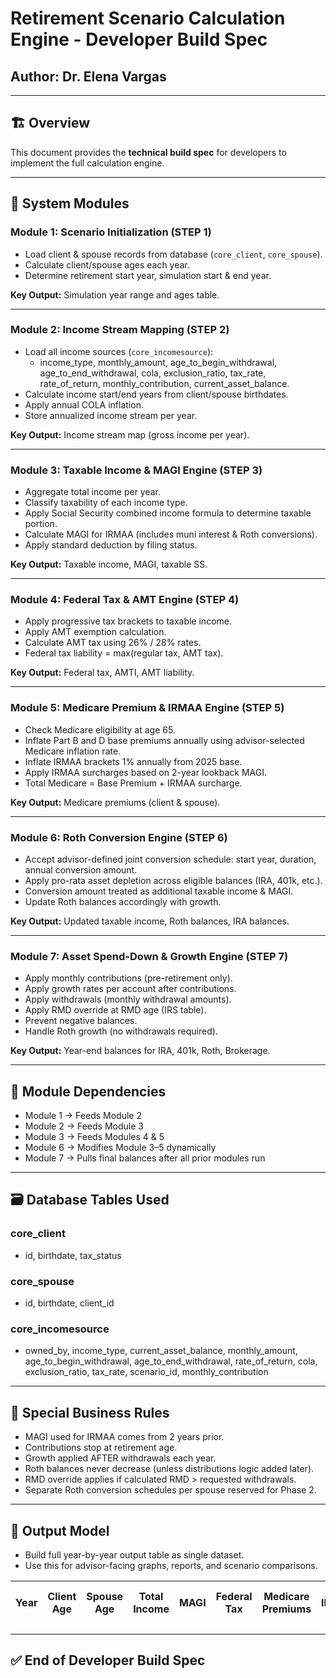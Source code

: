 
# Retirement Scenario Calculation Engine - Developer Build Spec
## Author: Dr. Elena Vargas

---

## 🏗️ Overview

This document provides the **technical build spec** for developers to implement the full calculation engine.

---

## 🧩 System Modules

### Module 1: Scenario Initialization (STEP 1)

- Load client & spouse records from database (`core_client`, `core_spouse`).
- Calculate client/spouse ages each year.
- Determine retirement start year, simulation start & end year.

**Key Output:** Simulation year range and ages table.

---

### Module 2: Income Stream Mapping (STEP 2)

- Load all income sources (`core_incomesource`):
  - income_type, monthly_amount, age_to_begin_withdrawal, age_to_end_withdrawal, cola, exclusion_ratio, tax_rate, rate_of_return, monthly_contribution, current_asset_balance.
- Calculate income start/end years from client/spouse birthdates.
- Apply annual COLA inflation.
- Store annualized income stream per year.

**Key Output:** Income stream map (gross income per year).

---

### Module 3: Taxable Income & MAGI Engine (STEP 3)

- Aggregate total income per year.
- Classify taxability of each income type.
- Apply Social Security combined income formula to determine taxable portion.
- Calculate MAGI for IRMAA (includes muni interest & Roth conversions).
- Apply standard deduction by filing status.

**Key Output:** Taxable income, MAGI, taxable SS.

---

### Module 4: Federal Tax & AMT Engine (STEP 4)

- Apply progressive tax brackets to taxable income.
- Apply AMT exemption calculation.
- Calculate AMT tax using 26% / 28% rates.
- Federal tax liability = max(regular tax, AMT tax).

**Key Output:** Federal tax, AMTI, AMT liability.

---

### Module 5: Medicare Premium & IRMAA Engine (STEP 5)

- Check Medicare eligibility at age 65.
- Inflate Part B and D base premiums annually using advisor-selected Medicare inflation rate.
- Inflate IRMAA brackets 1% annually from 2025 base.
- Apply IRMAA surcharges based on 2-year lookback MAGI.
- Total Medicare = Base Premium + IRMAA surcharge.

**Key Output:** Medicare premiums (client & spouse).

---

### Module 6: Roth Conversion Engine (STEP 6)

- Accept advisor-defined joint conversion schedule: start year, duration, annual conversion amount.
- Apply pro-rata asset depletion across eligible balances (IRA, 401k, etc.).
- Conversion amount treated as additional taxable income & MAGI.
- Update Roth balances accordingly with growth.

**Key Output:** Updated taxable income, Roth balances, IRA balances.

---

### Module 7: Asset Spend-Down & Growth Engine (STEP 7)

- Apply monthly contributions (pre-retirement only).
- Apply growth rates per account after contributions.
- Apply withdrawals (monthly withdrawal amounts).
- Apply RMD override at RMD age (IRS table).
- Prevent negative balances.
- Handle Roth growth (no withdrawals required).

**Key Output:** Year-end balances for IRA, 401k, Roth, Brokerage.

---

## 🔄 Module Dependencies

- Module 1 → Feeds Module 2
- Module 2 → Feeds Module 3
- Module 3 → Feeds Modules 4 & 5
- Module 6 → Modifies Module 3–5 dynamically
- Module 7 → Pulls final balances after all prior modules run

---

## 🗃️ Database Tables Used

### core_client
- id, birthdate, tax_status

### core_spouse
- id, birthdate, client_id

### core_incomesource
- owned_by, income_type, current_asset_balance, monthly_amount, age_to_begin_withdrawal, age_to_end_withdrawal, rate_of_return, cola, exclusion_ratio, tax_rate, scenario_id, monthly_contribution

---

## 🛑 Special Business Rules

- MAGI used for IRMAA comes from 2 years prior.
- Contributions stop at retirement age.
- Growth applied AFTER withdrawals each year.
- Roth balances never decrease (unless distributions logic added later).
- RMD override applies if calculated RMD > requested withdrawals.
- Separate Roth conversion schedules per spouse reserved for Phase 2.

---

## 🧮 Output Model

- Build full year-by-year output table as single dataset.
- Use this for advisor-facing graphs, reports, and scenario comparisons.

| Year | Client Age | Spouse Age | Total Income | MAGI | Federal Tax | Medicare Premiums | IRMAA | Roth Conversion | IRA Balance | 401k Balance | Roth Balance | Total Assets | Net Spendable Income |
|------|------------|------------|--------------|------|--------------|-------------------|-------|------------------|-------------|--------------|--------------|--------------|----------------------|

---

## ✅ End of Developer Build Spec
